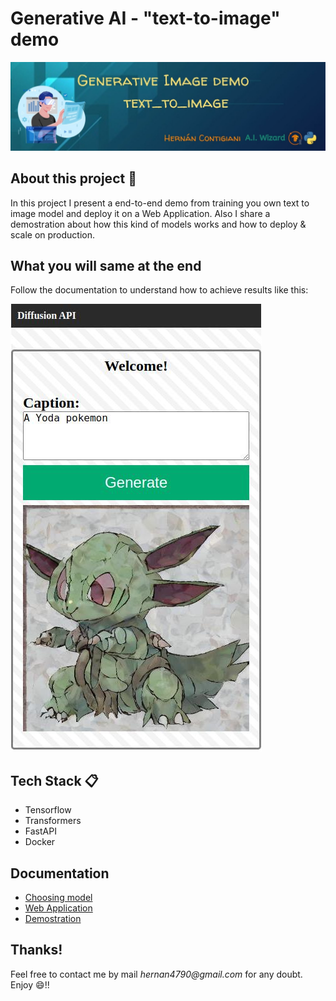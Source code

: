# Generative AI - "text-to-image" demo
![banner](banner.jpg)

## About this project 🚀
In this project I present a end-to-end demo from training you own text to image model and deploy it on a Web Application. Also I share a demostration about how this kind of models works and how to deploy & scale on production.


## What you will same at the end
Follow the documentation to understand how to achieve results like this:

![yodamon](/docs/2-web_application/result2.jpg)


## Tech Stack 📋
- Tensorflow
- Transformers
- FastAPI
- Docker


## Documentation
- [Choosing model](/docs/1-choosing_model/README.md)
- [Web Application](/docs/2-web_application/README.md)
- [Demostration](/docs/3-demonstration/README.md)


## Thanks!
Feel free to contact me by mail _hernan4790@gmail.com_ for any doubt.\
Enjoy :smile:!!
